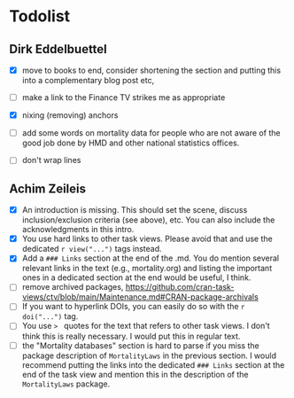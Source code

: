 #  Todolist

## Dirk Eddelbuettel

- [X] move to books to end, consider shortening the section and putting this into a complementary blog post etc, 
- [ ] make a link to the Finance TV strikes me as appropriate 
- [X] nixing (removing) anchors 
- [ ] add some words on mortality data for people who are not aware of the good job done by HMD and other national statistics offices. 
- [ ] don't wrap lines


## Achim Zeileis

- [X] An introduction is missing. This should set the scene, discuss inclusion/exclusion criteria (see above), etc. You can also include the acknowledgments in this intro.
- [X] You use hard links to other task views. Please avoid that and use the dedicated `r view("...")` tags instead.
- [X] Add a `### Links` section at the end of the .md. You do mention several relevant links in the text (e.g., mortality.org) and listing the important ones in a dedicated section at the end would be useful, I think.
- [ ] remove archived packages, https://github.com/cran-task-views/ctv/blob/main/Maintenance.md#CRAN-package-archivals
- [ ] If you want to hyperlink DOIs, you can easily do so with the `r doi("...")` tag. 
- [ ] You use `> ` quotes for the text that refers to other task views. I don't think this is really necessary. I would put this in regular text.
- [ ] the "Mortality databases" section is hard to parse if you miss the package description of `MortalityLaws` in the previous section. I would recommend putting the links into the dedicated `### Links` section at the end of the task view and mention this in the description of the `MortalityLaws` package. 
